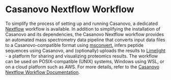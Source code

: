 # Casanovo Nextflow Workflow

To simplify the process of setting up and running Casanovo, a dedicated [Nextflow](https://www.nextflow.io/) workflow is available.
In addition to simplifying the installation of Casanovo and its dependencies, the Casanovo Nextflow workflow provides an automated mass spectrometry data pipeline that converts input data files to a Casanovo-compatible format using [msconvert](https://proteowizard.sourceforge.io/tools/msconvert.html), infers peptide sequences using Casanovo, and (optionally) uploads the results to [Limelight](https://limelight-ms.org/) - a platform for sharing and visualizing proteomics results.
The workflow can be used on POSIX-compatible (UNIX) systems, Windows using WSL, or on a cloud platform such as AWS. 
For more details, refer to the [Casanovo Nextflow Workflow Documentation](https://nf-ms-dda-casanovo.readthedocs.io/en/latest/#).